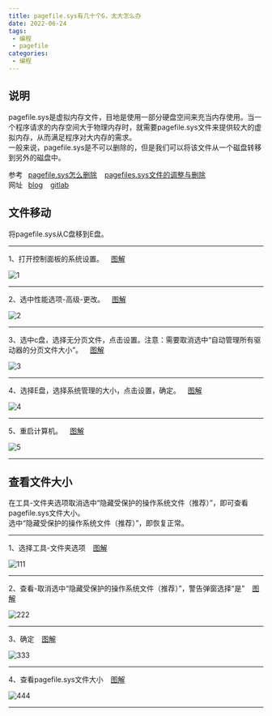 ```yaml
---
title: pagefile.sys有几十个G，太大怎么办
date: 2022-06-24
tags:
 - 编程
 - pagefile
categories:
 - 编程
---
```



## 说明

pagefile.sys是虚拟内存文件，目地是使用一部分硬盘空间来充当内存使用。当一个程序请求的内存空间大于物理内存时，就需要pagefile.sys文件来提供较大的虚拟内存，从而满足程序对大内存的需求。 <br />
一般来说，pagefile.sys是不可以删除的，但是我们可以将该文件从一个磁盘转移到另外的磁盘中。 <br />

参考&ensp; [pagefile.sys怎么删除]( https://www.cnblogs.com/tianma3798/p/4846196.html ) &ensp; [pagefiles.sys文件的调整与删除]( https://blog.csdn.net/weixin_44014976/article/details/102808430 ) <br />
网址&ensp; [blog]( https://blog.xushufa.cn ) &ensp;  [gitlab]( https://gitlab.com/xuyq123/mynotes )


## 文件移动

将pagefile.sys从C盘移到E盘。

---

1、打开控制面板的系统设置。 &ensp; [图解]( https://gitcode.net/xu180/document/-/raw/master/imgs/pagefile/1.jpg )

![1]( https://gitcode.net/xu180/document/-/raw/master/imgs/pagefile/1.jpg )

---

2、选中性能选项-高级-更改。 &ensp; [图解]( https://gitcode.net/xu180/document/-/raw/master/imgs/pagefile/2.jpg )

![2]( https://gitcode.net/xu180/document/-/raw/master/imgs/pagefile/2.jpg )

---

3、选中c盘，选择无分页文件，点击设置。注意：需要取消选中“自动管理所有驱动器的分页文件大小”。 &ensp; [图解]( https://gitcode.net/xu180/document/-/raw/master/imgs/pagefile/3.jpg )

![3]( https://gitcode.net/xu180/document/-/raw/master/imgs/pagefile/3.jpg )

---

4、选择E盘，选择系统管理的大小，点击设置，确定。 &ensp; [图解]( https://gitcode.net/xu180/document/-/raw/master/imgs/pagefile/4.jpg )

![4]( https://gitcode.net/xu180/document/-/raw/master/imgs/pagefile/4.jpg )

---

5、重启计算机。 &ensp; [图解]( https://gitcode.net/xu180/document/-/raw/master/imgs/pagefile/5.jpg )

![5]( https://gitcode.net/xu180/document/-/raw/master/imgs/pagefile/5.jpg )

---

## 查看文件大小

在工具-文件夹选项取消选中“隐藏受保护的操作系统文件（推荐）”，即可查看pagefile.sys文件大小。 <br />
选中“隐藏受保护的操作系统文件（推荐）”，即恢复正常。

---

1、选择工具-文件夹选项 &ensp; [图解]( https://gitcode.net/xu180/document/-/raw/master/imgs/pagefile/111.jpg )

![111]( https://xyqin.coding.net/p/my/d/document/git/raw/master/imgs/pagefile/111.jpg )

---

2、查看-取消选中“隐藏受保护的操作系统文件（推荐）”，警告弹窗选择“是” &ensp; [图解]( https://gitcode.net/xu180/document/-/raw/master/imgs/pagefile/222.jpg )

![222]( https://xyqin.coding.net/p/my/d/document/git/raw/master/imgs/pagefile/222.jpg )

---

3、确定 &ensp; [图解]( https://gitcode.net/xu180/document/-/raw/master/imgs/pagefile/333.jpg )

![333]( https://xyqin.coding.net/p/my/d/document/git/raw/master/imgs/pagefile/333.jpg )

---

4、查看pagefile.sys文件大小 &ensp; [图解]( https://gitcode.net/xu180/document/-/raw/master/imgs/pagefile/444.jpg )

![444]( https://xyqin.coding.net/p/my/d/document/git/raw/master/imgs/pagefile/444.jpg )

---



